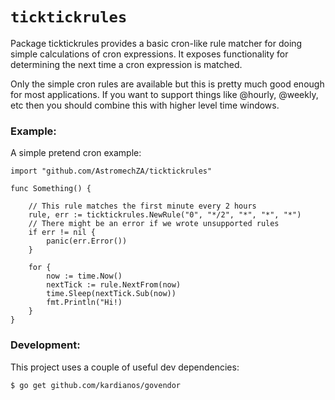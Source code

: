 # `ticktickrules`

Package ticktickrules provides a basic cron-like rule matcher for doing simple calculations of
cron expressions. It exposes functionality for determining the next time a cron expression is matched.

Only the simple cron rules are available but this is pretty much good enough for most applications. If you
want to support things like @hourly, @weekly, etc then you should combine this with higher level time windows.

### Example:

A simple pretend cron example:

```
import "github.com/AstromechZA/ticktickrules"

func Something() {

    // This rule matches the first minute every 2 hours
    rule, err := ticktickrules.NewRule("0", "*/2", "*", "*", "*")
    // There might be an error if we wrote unsupported rules
    if err != nil {
        panic(err.Error())
    }

    for {
        now := time.Now()
        nextTick := rule.NextFrom(now)
        time.Sleep(nextTick.Sub(now))
        fmt.Println("Hi!)
    }
}

```

### Development:

This project uses a couple of useful dev dependencies:

```
$ go get github.com/kardianos/govendor
```
